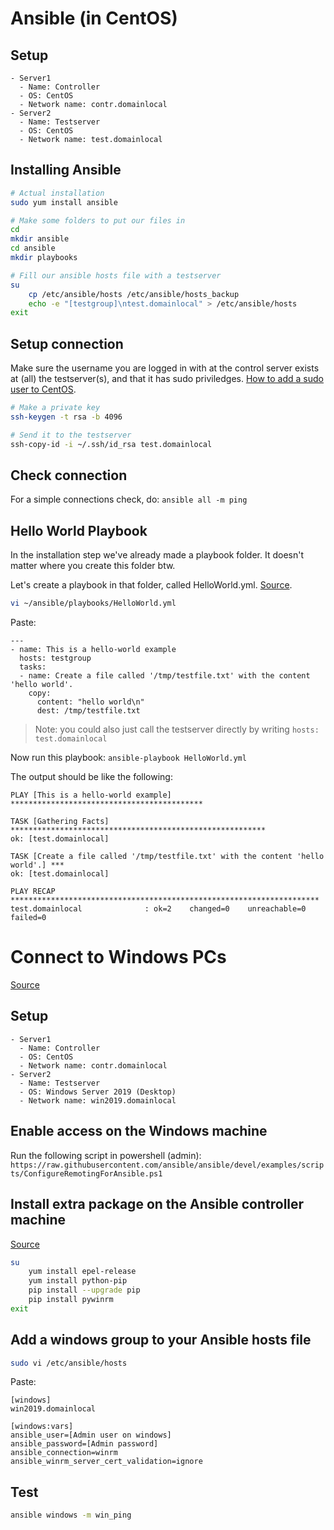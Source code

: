# Ansible (in CentOS)
## Setup
```
- Server1
  - Name: Controller
  - OS: CentOS
  - Network name: contr.domainlocal
- Server2
  - Name: Testserver
  - OS: CentOS
  - Network name: test.domainlocal
```

## Installing Ansible
```bash
# Actual installation
sudo yum install ansible

# Make some folders to put our files in
cd
mkdir ansible
cd ansible
mkdir playbooks

# Fill our ansible hosts file with a testserver
su
    cp /etc/ansible/hosts /etc/ansible/hosts_backup
    echo -e "[testgroup]\ntest.domainlocal" > /etc/ansible/hosts
exit
```

## Setup connection
Make sure the username you are logged in with at the control server exists at (all) the testserver(s), and that it has sudo priviledges. [How to add a sudo user to CentOS](https://github.com/dwrolvink/Linux/blob/master/CentOS/add_sudo_user.md).

```bash
# Make a private key
ssh-keygen -t rsa -b 4096

# Send it to the testserver
ssh-copy-id -i ~/.ssh/id_rsa test.domainlocal
```

## Check connection
For a simple connections check, do: `ansible all -m ping`

## Hello World Playbook
In the installation step we've already made a playbook folder. It doesn't matter where you create this folder btw.

Let's create a playbook in that folder, called HelloWorld.yml. [Source](https://codingbee.net/ansible/ansible-a-hello-world-playbook).

```bash
vi ~/ansible/playbooks/HelloWorld.yml
```
Paste:
```
---
- name: This is a hello-world example
  hosts: testgroup
  tasks: 
  - name: Create a file called '/tmp/testfile.txt' with the content 'hello world'.
    copy: 
      content: "hello world\n" 
      dest: /tmp/testfile.txt
```
> Note: you could also just call the testserver directly by writing `hosts: test.domainlocal`

Now run this playbook: `ansible-playbook HelloWorld.yml`

The output should be like the following:

```
PLAY [This is a hello-world example] *******************************************

TASK [Gathering Facts] *********************************************************
ok: [test.domainlocal]

TASK [Create a file called '/tmp/testfile.txt' with the content 'hello world'.] ***
ok: [test.domainlocal]

PLAY RECAP *********************************************************************
test.domainlocal              : ok=2    changed=0    unreachable=0    failed=0   
```

# Connect to Windows PCs
[Source](https://www.ansible.com/blog/connecting-to-a-windows-host)
## Setup
```
- Server1
  - Name: Controller
  - OS: CentOS
  - Network name: contr.domainlocal
- Server2
  - Name: Testserver
  - OS: Windows Server 2019 (Desktop)
  - Network name: win2019.domainlocal
```

## Enable access on the Windows machine
Run the following script in powershell (admin): `https://raw.githubusercontent.com/ansible/ansible/devel/examples/scripts/ConfigureRemotingForAnsible.ps1`

## Install extra package on the Ansible controller machine
[Source](https://linuxize.com/post/how-to-install-pip-on-centos-7/)
```bash
su
    yum install epel-release
    yum install python-pip
    pip install --upgrade pip
    pip install pywinrm
exit
```

## Add a windows group to your Ansible hosts file
```bash
sudo vi /etc/ansible/hosts
```
Paste:
```
[windows]
win2019.domainlocal

[windows:vars]
ansible_user=[Admin user on windows]
ansible_password=[Admin password]
ansible_connection=winrm
ansible_winrm_server_cert_validation=ignore
```

## Test
```bash
ansible windows -m win_ping
```
